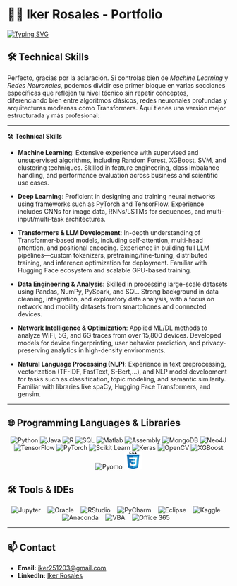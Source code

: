 # 👨‍💻 Iker Rosales - Portfolio

<a href="https://git.io/typing-svg"><img src="https://readme-typing-svg.herokuapp.com?font=Source+Code+Pro&weight=500&size=30&duration=3000&pause=10&color=F1F700&background=31313100&center=true&width=650&height=180&lines=Hi%2C+I'm+Iker+Rosales;Data+Science+and+Engineering+%F0%9F%93%8A;Telecommunications+Engineering+%F0%9F%8C%90;UC3M+%26+NTU+%F0%9F%8F%AB" alt="Typing SVG" /></a>


## 🛠️ Technical Skills

Perfecto, gracias por la aclaración. Si controlas bien de *Machine Learning* y *Redes Neuronales*, podemos dividir ese primer bloque en varias secciones específicas que reflejen tu nivel técnico sin repetir conceptos, diferenciando bien entre algoritmos clásicos, redes neuronales profundas y arquitecturas modernas como Transformers. Aquí tienes una versión mejor estructurada y más profesional:

---

🛠️ **Technical Skills**

* **Machine Learning**: Extensive experience with supervised and unsupervised algorithms, including Random Forest, XGBoost, SVM, and clustering techniques. Skilled in feature engineering, class imbalance handling, and performance evaluation across business and scientific use cases.

* **Deep Learning**: Proficient in designing and training neural networks using frameworks such as PyTorch and TensorFlow. Experience includes CNNs for image data, RNNs/LSTMs for sequences, and multi-input/multi-task architectures.

* **Transformers & LLM Development**: In-depth understanding of Transformer-based models, including self-attention, multi-head attention, and positional encoding. Experience in building full LLM pipelines—custom tokenizers, pretraining/fine-tuning, distributed training, and inference optimization for deployment. Familiar with Hugging Face ecosystem and scalable GPU-based training.

* **Data Engineering & Analysis**: Skilled in processing large-scale datasets using Pandas, NumPy, PySpark, and SQL. Strong background in data cleaning, integration, and exploratory data analysis, with a focus on network and mobility datasets from smartphones and connected devices.

* **Network Intelligence & Optimization**: Applied ML/DL methods to analyze WiFi, 5G, and 6G traces from over 15,800 devices. Developed models for device fingerprinting, user behavior prediction, and privacy-preserving analytics in high-density environments.

* **Natural Language Processing (NLP)**: Experience in text preprocessing, vectorization (TF-IDF, FastText, S-Bert,...), and NLP model development for tasks such as classification, topic modeling, and semantic similarity. Familiar with libraries like spaCy, Hugging Face Transformers, and gensim.

---

## 🌐 Programming Languages & Libraries

<p align="center">
  <img src="https://img.shields.io/badge/-Python-3776AB?style=for-the-badge&logo=python&logoColor=white" alt="Python">
  <img src="https://img.shields.io/badge/-Java-007396?style=for-the-badge&logo=java&logoColor=white" alt="Java">
  <img src="https://img.shields.io/badge/-R-276DC3?style=for-the-badge&logo=r&logoColor=white" alt="R">
  <img src="https://img.shields.io/badge/-SQL-CC2927?style=for-the-badge&logo=microsoft-sql-server&logoColor=white" alt="SQL">
  <img src="https://img.shields.io/badge/-Matlab-0076A8?style=for-the-badge&logo=mathworks&logoColor=white" alt="Matlab">
  <img src="https://img.shields.io/badge/-Assembly-2C4CB5?style=for-the-badge&logo=assembler&logoColor=white" alt="Assembly">
  <img src="https://img.shields.io/badge/-MongoDB-47A248?style=for-the-badge&logo=mongodb&logoColor=white" alt="MongoDB">
  <img src="https://img.shields.io/badge/-Neo4J-008CC1?style=for-the-badge&logo=neo4j&logoColor=white" alt="Neo4J">
  <img src="https://img.shields.io/badge/-TensorFlow-FF6F61?style=for-the-badge&logo=tensorflow&logoColor=white" alt="TensorFlow">
  <img src="https://img.shields.io/badge/-PyTorch-EE4C2C?style=for-the-badge&logo=pytorch&logoColor=white" alt="PyTorch">
  <img src="https://img.shields.io/badge/-Scikit%20Learn-F7931E?style=for-the-badge&logo=scikit-learn&logoColor=white" alt="Scikit Learn">
  <img src="https://img.shields.io/badge/-Keras-D00000?style=for-the-badge&logo=keras&logoColor=white" alt="Keras">
  <img src="https://img.shields.io/badge/-OpenCV-5C3EE8?style=for-the-badge&logo=opencv&logoColor=white" alt="OpenCV">
  <img src="https://img.shields.io/badge/-XGBoost-1C75BC?style=for-the-badge&logo=xgboost&logoColor=white" alt="XGBoost">
  <img src="https://img.shields.io/badge/-Pyomo-87A4A5?style=for-the-badge&logo=python&logoColor=white" alt="Pyomo">
  <a href="https://www.w3schools.com/css/" target="_blank" rel="noreferrer"> <img src="https://raw.githubusercontent.com/devicons/devicon/master/icons/css3/css3-original-wordmark.svg" alt="css3" width="40" height="40"/> </a>
  
</p>

## 🛠️ Tools & IDEs
<p align="center">
  <img src="https://img.shields.io/badge/-Jupyter-F37626?style=for-the-badge&logo=jupyter&logoColor=white" alt="Jupyter"/> &nbsp;&nbsp;
  <img src="https://img.shields.io/badge/-Oracle-F80000?style=for-the-badge&logo=oracle&logoColor=white" alt="Oracle"/> &nbsp;&nbsp;
  <img src="https://img.shields.io/badge/-RStudio-75AADB?style=for-the-badge&logo=rstudio&logoColor=white" alt="RStudio"/> &nbsp;&nbsp;
  <img src="https://img.shields.io/badge/-PyCharm-000000?style=for-the-badge&logo=pycharm&logoColor=white" alt="PyCharm"/> &nbsp;&nbsp;
  <img src="https://img.shields.io/badge/-Eclipse-2C2255?style=for-the-badge&logo=eclipse&logoColor=white" alt="Eclipse"/> &nbsp;&nbsp;
  <img src="https://img.shields.io/badge/-Kaggle-20BEFF?style=for-the-badge&logo=kaggle&logoColor=white" alt="Kaggle"/> &nbsp;&nbsp;
  <img src="https://img.shields.io/badge/-Anaconda-44A833?style=for-the-badge&logo=anaconda&logoColor=white" alt="Anaconda"/> &nbsp;&nbsp;
  <img src="https://img.shields.io/badge/-VBA-217346?style=for-the-badge&logo=microsoft-excel&logoColor=white" alt="VBA"/> &nbsp;&nbsp;
  <img src="https://img.shields.io/badge/-Office%20365-D83B01?style=for-the-badge&logo=microsoft-office&logoColor=white" alt="Office 365"/> &nbsp;&nbsp;
</p>

---



## 📫 Contact

- **Email:** [iker251203@gmail.com](mailto:iker251203@gmail.com)
- **LinkedIn:** [Iker Rosales](https://www.linkedin.com/in/iker-rosales-saiz-49218531b/)
